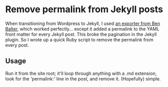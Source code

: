 Remove permalink from Jekyll posts
===============================

When transitioning from Wordpress to Jekyll, I used [an exporter from Ben Balter](https://github.com/benbalter/wordpress-to-jekyll-exporter), which worked perfectly... except it added a permalink to the YAML front matter for every Jekyll post. This broke the pagination in the Jekyll plugin. So I wrote up a quick Ruby script to remove the permalink from every post.

Usage
-----
Run it from the site root; it'll loop through anything with a .md extension, look for the 'permalink:' line in the post, and remove it. (Hopefully) simple. 
